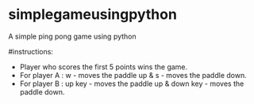 # simplegameusingpython
A simple ping pong game using python

#instructions:

* Player who scores the first 5 points wins the game.
* For player A : w - moves the paddle up & s - moves the paddle down.  
* For player B : up key - moves the paddle up & down key - moves the paddle down.  

             

